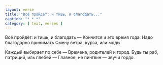 ```yaml
---
layout: verse
title: "Всё пройдёт: и тишь, и благодать..."
caption: "* * *"
category: [ text, verses ]
---
```

Всё пройдёт: и тишь, и благодать —
Кончится и это время года.
Надо благодарно принимать
Смену ветра, курса, или моды.

Каждый выбирает по себе —
Времена, родителей и город.
Будь ты раб, патриций, иль плебей —
Главное, не пи́нгвин — звучи гордо.
